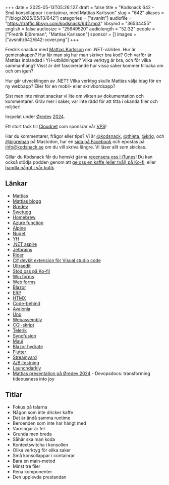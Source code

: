 +++
date = 2025-05-13T05:26:12Z
draft = false
title = "Kodsnack 642 - Små konsollappar i containrar, med Mattias Karlsson"
slug = "642"
aliases = ["/blog/2025/05/13/642"]
categories = ["avsnitt"]
audiofile = "https://traffic.libsyn.com/kodsnack/642.mp3"
libsynid = "36534455"
english = false
audiosize = "25649520"
audiolength = "52:32"
people = ["Fredrik Björeman", "Mattias Karlsson"]
sponsor = []
images = ["avsnitt/642/642-cover.png"]
+++

Fredrik snackar med [Mattias Karlsson](https://www.linkedin.com/in/devlead/) om .NET-världen. Hur är gemenskapen? Hur lär man sig hur man skriver bra kod? Och varför är Mattias inblandad i YH-utbildningar? Vilka verktyg är bra, och för vilka sammanhang? Visst är det fascinerande hur vissa saker kommer tillbaka om och om igen?

Hur går utvecklingen av .NET? Vilka verktyg skulle Mattias välja idag för en ny webbapp? Eller för en mobil- eller skrivbordsapp?

Sist men inte minst snackar vi lite om vikten av dokumentation och kommentarer. Gräv mer i saker, var inte rädd för att titta i okända filer och miljöer!

Inspelat under [Øredev](https://oredev.org/) [2024](https://www.youtube.com/playlist?list=PLOUKmSqExtAFpg3krEd6CXr3uIyUgP97b).

Ett stort tack till [Cloudnet](https://www.cloudnet.se) som sponsrar vår [VPS](https://en.wikipedia.org/wiki/Virtual_private_server)!

Har du kommentarer, frågor eller tips? Vi är [@kodsnack](https://social.podsnack.se/@kodsnack), [@thieta](https://6510.nu/@thieta), [@krig](https://6510.nu/@krig), och [@bjoreman](https://toot.cafe/@bjoreman) på Mastodon, har en [sida på Facebook](https://www.facebook.com/) och epostas på [info@kodsnack.se](mailto:info@kodsnack.se) om du vill skriva längre. Vi läser allt som skickas.

Gillar du Kodsnack får du hemskt gärna [recensera oss i iTunes](https://itunes.apple.com/se/podcast/kodsnack/id561631498?l=en)! Du kan också stödja podden genom att <a href="https://ko-fi.com/kodsnack" rel="payment">ge oss en kaffe (eller två!) på Ko-fi</a>, eller [handla något i vår butik](https://shop.spreadshirt.se/kodsnack/).

## Länkar
* [Mattias](https://www.linkedin.com/in/devlead/)
* [Mattias blogg](https://www.devlead.se/)
* [Øredev](https://oredev.org/)
* [Swetugg](https://www.swetugg.se/sthlm-2025)
* [Homebrew](https://brew.sh/)
* [Azure function](https://en.wikipedia.org/wiki/Microsoft_Azure#Function)
* [Alpine](https://en.wikipedia.org/wiki/Alpine_Linux)
* [Nuget](https://en.wikipedia.org/wiki/NuGet)
* [YH](https://sv.wikipedia.org/wiki/Yrkesh%C3%B6gskola_i_Sverige)
* [.NET aspire](https://learn.microsoft.com/en-us/dotnet/aspire/get-started/aspire-overview)
* [Jetbrains](https://en.wikipedia.org/wiki/JetBrains)
* [Rider](https://www.jetbrains.com/rider/)
* [C# devkit extension för Visual studio code](https://marketplace.visualstudio.com/items?itemName=ms-dotnettools.csdevkit)
* [Ultraedit](https://en.wikipedia.org/wiki/UltraEdit)
* [Stöd oss på Ko-fi!](https://ko-fi.com/kodsnack)
* [Win forms](https://en.wikipedia.org/wiki/Windows_Forms)
* [Web forms](https://en.wikipedia.org/wiki/ASP.NET_Web_Forms)
* [Blazor](https://en.wikipedia.org/wiki/Blazor)
* [ERP](https://en.wikipedia.org/wiki/Enterprise_resource_planning)
* [HTMX](https://en.wikipedia.org/wiki/Htmx)
* [Code-behind](https://en.wiktionary.org/wiki/code-behind)
* [Avalonia](https://en.wikipedia.org/wiki/Avalonia_%28software_framework%29)
* [Uno](https://platform.uno/)
* [Webassembly](https://en.wikipedia.org/wiki/WebAssembly)
* [CGI-skript](https://en.wikipedia.org/wiki/Common_Gateway_Interface)
* [Telerik](https://en.wikipedia.org/wiki/Telerik)
* [Syncfusion](https://www.syncfusion.com/)
* [Maui](https://dotnet.microsoft.com/en-us/apps/maui)
* [Blazor hydrate](https://devblogs.microsoft.com/dotnet/asp-net-core-updates-in-net-6-preview-2/#preserve-prerendered-state-in-blazor-apps)
* [Flutter](https://flutter.dev/)
* [Streamyard](https://streamyard.com/)
* [A/B-testning](https://en.wikipedia.org/wiki/A/B_testing)
* [Launchdarkly](https://launchdarkly.com/)
* [Mattias presentation på Øredev 2024](https://www.youtube.com/watch?v=zHX9YPBEYMo&list=PLOUKmSqExtAFpg3krEd6CXr3uIyUgP97b&index=16) - Devopsdocs: transforming tideousness into joy

## Titlar
* Fokus på talarna
* Någon som inte dricker kaffe
* Det är ändå samma runtime
* Beroenden som inte har hängt med
* Varningar är fel
* Grunda men breda
* Såhär ska man koda
* Kontextswitcha i konsollen
* Olika verktyg för olika saker
* Små konsollappar i containrar
* Bara en main-metod
* Minst tre filer
* Rena komponenter
* Den upplevda prestandan